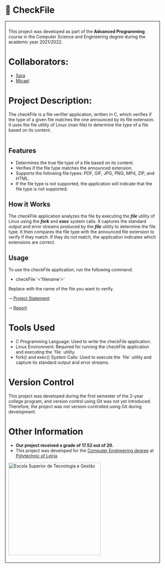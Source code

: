 <h1>📜 CheckFile</h1>

<div style="border: 1px solid black; padding: 10px;">
<p>This project was developed as part of the <strong>Advanced Programming</strong> course in the Computer Science and Engineering degree during the academic year 2021/2022.
<h1>Collaborators:</h1>
<ul>
<li><a href="https://github.com/sfilipa">Sara</a></li>
<li><a href="https://github.com/MFMici">Micael</a></li>
</ul>
<h1>Project Description:</h1>
The checkFile is a file verifier application, written in C, which verifies if the type of a given file matches the one announced by its file extension. It uses the file utility of Linux (man file) to determine the type of a file based on its content.
<br><br>
<h2>Features</h2>
<ul>
<li>Determines the true file type of a file based on its content.</li>
<li>Verifies if the file type matches the announced extension.</li>
<li>Supports the following file types: PDF, GIF, JPG, PNG, MP4, ZIP, and HTML.</li>
<li>If the file type is not supported, the application will indicate that the file type is not supported.</li>
</ul>
<h2>How it Works</h2>
The checkFile application analyzes the file by executing the <strong><i>file</i></strong> utility of Linux using the <strong><i>fork</i></strong> and <strong><i>exec</i></strong> system calls. It captures the standard output and error streams produced by the <strong><i>file</i></strong> utility to determine the file type. It then compares the file type with the announced file extension to verify if they match. If they do not match, the application indicates which extensions are correct.

<h2>Usage</h2>
To use the checkFile application, run the following command:
<ul>
<li>checkFile '<'filename'>'</li>
</ul>
Replace <strong><i><filename></i></strong> with the name of the file you want to verify.
<p>&#8702; <a href="https://github.com/sfilipa/Project-PA-2021-22/blob/main/EI_PA.1S2021-22.proj_checkFile---v2.pdf">Project Statement</a></p>
<p>&#8702; <a href="https://github.com/sfilipa/Project-PA-2021-22/blob/main/PA.proj-2021-2022.2201743-2201757/relatorio_proj_PA_2201743-2201757.pdf">Report</a></p>
<h1>Tools Used</h1>
<ul>
<li>C Programming Language: Used to write the checkFile application.</li>
<li>Linux Environment: Required for running the checkFile application and executing the `file` utility.</li>
<li>fork() and exec() System Calls: Used to execute the `file` utility and capture its standard output and error streams.</li>
</ul>

<h1>Version Control</h1>
<p>This project was developed during the first semester of the 2-year college program, and version control using Git was not yet introduced. Therefore, the project was not version-controlled using Git during development.</p>

<h1>Other Information</h1>
<ul>
  <li><strong>Our project received a grade of 17.52 out of 20.</strong></li>
  <li>This project was developed for the <a href="https://www.ipleiria.pt/curso/licenciatura-em-engenharia-informatica/" rel="nofollow">Computer Engineering degree</a> at <a href="https://www.ipleiria.pt" rel="nofollow">Polytechnic of Leiria</a></li>
</ul>
<p><a href="https://www.ipleiria.pt/estg/" rel="nofollow"><img src="https://camo.githubusercontent.com/f11c2f47a7221ed3eb4c80f84fe7c67414e23377aff6c6af3182c88624fbbbea/68747470733a2f2f7777772e69706c65697269612e70742f6e6f726d617367726166696361732f77702d636f6e74656e742f75706c6f6164732f73697465732f38302f323031372f30392f657374675f682d30312e6a7067" width="300" alt="Escola Superior de Tecnologia e Gestão" title="Escola Superior de Tecnologia e Gestão" data-canonical-src="https://www.ipleiria.pt/normasgraficas/wp-content/uploads/sites/80/2017/09/estg_h-01.jpg" style="max-width: 100%;"></a></p>
</div>
